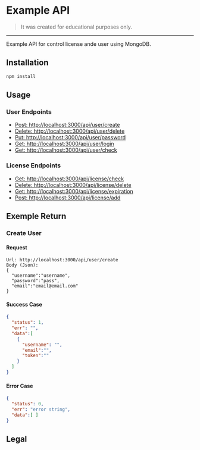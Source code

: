 # Example API

> It was created for educational purposes only.
---

Example API for control license ande user using MongoDB.

## Installation

```bash
npm install
```

## Usage

### User Endpoints

* [Post: http://localhost:3000/api/user/create](#usercreate)
* [Delete: http://localhost:3000/api/user/delete](#userdelete)
* [Put: http://localhost:3000/api/user/password](#userpassword)
* [Get: http://localhost:3000/api/user/login](#userlogin)
* [Get: http://localhost:3000/api/user/check](#usercheck)

### License Endpoints

* [Get: http://localhost:3000/api/license/check](#licensecheck)
* [Delete: http://localhost:3000/api/license/delete](#licensedelete)
* [Get: http://localhost:3000/api/license/expiration](#licenseexpiration)
* [Post: http://localhost:3000/api/license/add](#licenseadd)

## Exemple Return

### Create User

#### Request
```
Url: http://localhost:3000/api/user/create
Body (Json):
{
  "username":"username",
  "password":"pass",
  "email":"email@email.com"
}
```

#### Success Case
```json
{
  "status": 1,
  "err": "",
  "data":[
    {
      "username": "",
      "email":"",
      "token":""
    }
  ]
}
```

#### Error Case
```json
{
  "status": 0,
  "err": "error string",
  "data":[ ]
}
```


## Legal
